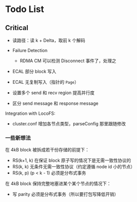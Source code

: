 # Todo List

## Critical

* 读路径：读 k + Delta，取前 k 个解码
* Failure Detection
  * RDMA CM 可以检测 Disconnect 事件了，处理之

* ECAL 部分 block 写入
* ECAL 无复制写入（指针的 `Page`）
* 设置多个 send 和 recv region 提高并行度

* 区分 send message 和 response message

Integration with LocoFS:
* cluster.conf 增加各节点类型，parseConfig 那里跟随修改

### 一些新想法

在 4kB block 被拆成若干份存储的前提下：

* RS(k+1, k) 在保证 block 原子写的情况下是无需一致性协议的
* RS(k, k) 无条件无需一致性协议（约定遵循 node id 小的节点）
* RS(k, p) (p < k - 1) 必须是分布式事务

在 4kB block 保持完整地塞进某个某个节点的情况下：

* 写 parity 必须是分布式事务（所以要打包写降低开销）
